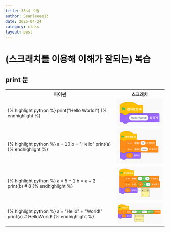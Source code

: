 ```yaml
---
title: 3차시 수업
author: Seanleeee13
date: 2025-04-24
category: class
layout: post
---
```


# (스크래치를 이용해 이해가 잘되는) 복습

## print 문

<!-- | 파이썬 | 스크래치 |
|---|---|
| {% highlight python %} print("Hi") {% endhighlight %} | ![](/assets/gitbook/images/class/print_Hello_World.png) | -->

<table>
    <tr>
        <th>파이썬</th>
        <th>스크래치</th>
    </tr>
    <tr>
        <td> {% highlight python %}
print("Hello World!")
        {% endhighlight %} </td>
        <td><img src="/assets/gitbook/images/class/print_Hello_World.png" style="width:200px; height:auto;"></td>
    </tr>
    <tr>
        <td> {% highlight python %}
a = 10
b = "Hello"
print(a)
        {% endhighlight %} </td>
        <td><img src="/assets/gitbook/images/class/a_10.png" style="width:225px; height:auto;"></td>
    </tr>
    <tr>
        <td> {% highlight python %}
a = 5 + 1
b = a + 2
print(b) # 8
        {% endhighlight %} </td>
        <td><img src="/assets/gitbook/images/class/a_5_1.png" style="width:225px; height:auto;"></td>
    </tr>
    <tr>
        <td> {% highlight python %}
a = "Hello" + "World!"
print(a) # HelloWorld!
        {% endhighlight %} </td>
        <td><img src="/assets/gitbook/images/class/a_Hello_World.png" style="width:275px; height:auto;"></td>
    </tr>
</table>